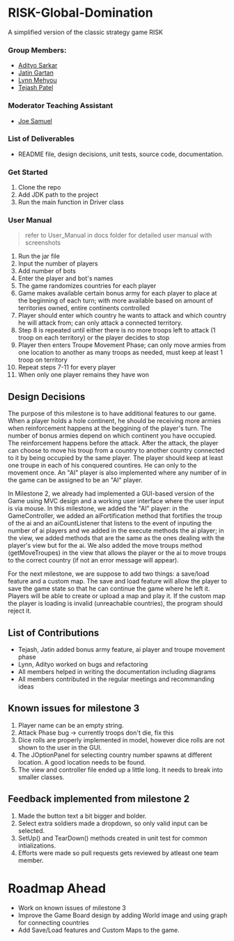 # RISK-Global-Domination
A simplified version of the classic strategy game RISK
 
 ### Group Members:
 * [Adityo Sarkar](https://github.com/theadityo)
 * [Jatin Gartan](https://github.com/JatinGartan)
 * [Lynn Mehyou](https://github.com/lynnmehyou)
 * [Tejash Patel](https://github.com/tejash3402)

### Moderator Teaching Assistant
* [Joe Samuel](https://github.com/joefsamuel)

### List of Deliverables
- README file, design decisions, unit tests, source code, documentation.

### Get Started
1. Clone the repo
2. Add JDK path to the project
3. Run the main function in Driver class

### User Manual
> refer to User_Manual in docs folder for detailed user manual with screenshots
1) Run the jar file
2) Input the number of players 
3) Add number of bots
4) Enter the player and bot's names
5) The game randomizes countries for each player
7) Game makes available certain bonus army for each player to place at the beginning of each turn; with more available based on amount of territories owned, entire continents controlled
8) Player should enter which country he wants to attack and which country he will attack from; can only attack a connected territory.
9) Step 8 is repeated until either there is no more troops left to attack (1 troop on each territory) or the player decides to stop
10) Player then enters Troupe Movement Phase; can only move armies from one location to another as many troops as needed, must keep at least 1 troop on territory
11) Repeat steps 7-11 for every player
12) When only one player remains they have won

## Design Decisions
The purpose of this milestone is to have additional features to our game. When a player holds a hole continent, he should be receiving more armies when reinforcement happens at the beggining of the player's turn. The number of bonus armies depend on which continent you have occupied. The reinforcement happens before the attack. After the attack, the player can choose to move his troup from a country to another country connected to it by being occupied by the same player. The player should keep at least one troupe in each of his conquered countires. He can only to the movement once. An "AI" player is also implemented where any number of in the game can be assigned to be an "AI" player.

In Milestone 2, we already had implemented a GUI-based version of the Game using MVC design and a working user interface where the user input is via mouse. In this milestone, we added the "AI" player: in the GameController, we added an aiFortification method that fortifies the troup of the ai and an aiCountListener that listens to the event of inputing the number of ai players and we added in the execute methods the ai player; in the view, we added methods that are the same as the ones dealing with the player's view but for the ai. We also added the move troups method (getMoveTroupes) in the view that allows the player or the ai to move troups to the correct country (if not an error message will appear).


For the next milestone, we are suppose to add two things: a save/load feature and a custom map. The save and load feature will allow the player to save the game state so that he can continue the game where he left it. Players will be able to create or upload a map and play it. If the custom map the player is loading is invalid (unreachable countries), the program should reject it.

## List of Contributions
- Tejash, Jatin added bonus army feature, ai player and troupe movement phase
- Lynn, Adityo worked on bugs and refactoring
- All members helped in writing the documentation including diagrams
- All members contributed in the regular meetings and recommanding ideas

## Known issues for milestone 3
1. Player name can be an empty string.
3. Attack Phase bug -> currently troops don't die, fix this
4. Dice rolls are properly implemented in model, however dice rolls are not shown to the user in the GUI.
5. The JOptionPanel for selecting country number spawns at different location. A good location needs to be found.
6. The view and controller file ended up a little long. It needs to break into smaller classes.

## Feedback implemented from milestone 2
1. Made the button text a bit bigger and bolder.
2. Select extra soldiers made a dropdown, so only valid input can be selected.
3. SetUp() and TearDown() methods created in unit test for common intializations.
4. Efforts were made so pull requests gets reviewed by atleast one team member.

# Roadmap Ahead
- Work on known issues of milestone 3
- Improve the Game Board design by adding World image and using graph for connecting countries
- Add Save/Load features and Custom Maps to the game.